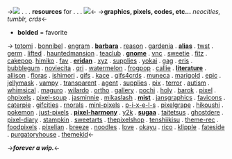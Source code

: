 ->![](https://alias.crd.co/assets/images/gallery12/7b259661_original.png?v=58e5cb66) . . . **resources** for . . . ![](https://eridan.crd.co/assets/images/gallery52/fde028ab.gif?v=c1e2148a)<- 
->**graphics, pixels, codes, etc...**
*neocities, tumblr, crds*<-
 
- **bolded** = favorite  


-> [totomi](https://tomomi.neocities.org/) . [bonnibel](https://graphic.neocities.org/) . [engram](https://engrampixel.tumblr.com/) . [**barbara**](https://barbara.crd.co/) . [reason](https://reason.crd.co) . [gardenia](https://gardenia.ju.mp) . [**alias**](https://alias.crd.co/) . [twst](https://twst.ju.mp/) . [germ](https://germ.crd.co/)  . [lifted](https://lifted.crd.co/) . [hauntedmansion](https://hauntedmansion.crd.co/#i) . [teaclub](https://teaclub.crd.co) . [**gnome**](https://gnome.crd.co) . [vnc](https://vnc.crd.co) . [sweetie](https://sweetie.crd.co) . [fitz](https://fitz.crd.co) . [cakepop](https://cakepop.crd.co).  [himiko](https://himiko.crd.co) . [fav](https://fav.crd.co) . [**eridan**](https://eridan.crd.co) . [xyz](https://xyz.crd.co) . [supplies](https://supplies.ju.mp) . [yokai](https://yokai.crd.co) . [gag](https://gag.ju.mp) . [eris](https://eris.crd.co) . [bubblegum](https://bubblegum.uwu.ai) . [noviecita](https://noviecita.crd.co) . [qri](https://qri.crd.co) . [watermelon](https://watermelon.crd.co) . [frogpop](https://frogpop.crd.co) . [callie](https://callie.crd.co) . [**literature**](https://literature.crd.co) . [allison](https://allison.crd.co) . [floras](https://floras.uwu.ai) . [ishimori](https://ishimori.crd.co) . [gifs](https://gifs.crd.co) . [kace](https://kace.crd.co) . [gifs4crds](https://gifs4crds.carrd.co) . [muneca](https://xn--mueca-pta.crd.co) . [marigold](https://marigold.crd.co) . [epic](https://epic.crd.co) . [jellymask](https://jellymask.carrd.co)  . [vampy](https://vampy.ju.mp) . [transparent](https://transparent.crd.co)  . [agent](https://agent.crd.co) . [supplies](https://supplies.ju.mp) . [pix](https://pix.crd.co) . [terror](https://terror.crd.co) . [autism](https://autism.crd.co) . [whimsical](https://whimsical.crd.co) . [maguro](https://maguro.carrd.co) . [wilardo](https://wilardo.crd.co) . [ortho](https://ortho.crd.co) . [gallery](https://gallery.crd.co) . [pochi](https://pochi.crd.co) . [holy](https://holy.crd.co) . [barok](https://barok.crd.co) .  [pixel](https://pixel.crd.co) . [ohpixels](https://ohpixels.tumblr.com/) . [pixel-soup](https://pixel-soup.tumblr.com/) . [jasminnie](http://jasminnie.weebly.com/pixels.html) . [mikaslash](https://mikaslash.carrd.co/#) .  [**mist**](https://mist.drr.ac/) .  [jansgraphics](http://jansgraphics.com/Graphics/) . [favicons](https://cutekawaiiresources.wordpress.com/category/favicons/page/2/) . [caterpie](https://caterpie.crd.co/) . [gifcities](https://gifcities.org/) . [rnorals](https://www.deviantart.com/rnorals/gallery) . [mini-pixels](https://mini-pixels-blog.tumblr.com/) .  [p-i-x-e-l-s](https://p-i-x-e-l-s.tumblr.com/) . [pixelgrape](https://pixelgrape.tumblr.com/) . [hikoushi](https://hikoushi.tumblr.com/favicons) . [pokemon](https://just-pixels.tumblr.com/tagged/Pokemon) . [just-pixels](https://just-pixels.tumblr.com/) . [**pixel-harmony**](https://pixel-harmony.tumblr.com/post/16681164784/pixel-dreams-hausofgiselle) . [y2k](https://y2k.neocities.org/collections.html) . [**sugaa**](https://sugaa.tumblr.com/post/70120611883/favicon-masterpost) . [taitetsus](https://taitetsus.tumblr.com/post/57523540070/toukos-favicon-masterpost-%EF%BE%89-%E3%83%AE-%EF%BE%89%EF%BE%9F) . [ghostdere](https://ghostdere.tumblr.com/post/91981219168/tiny-pixels-favicons-more-masterpost) . [pixel-diary](https://pixel-diary.tumblr.com/) . [stampkin](https://stampkin.tumblr.com/tagged/stamps) . [sweetarts](https://sweetarts.crd.co/) . [thepixelshop](https://www.deviantart.com/thepixelshop/gallery/) . [tenshiikisu](https://tenshiikisu.tumblr.com/post/81355425394/here-are-my-kawaii-pixel-dividers-ive-saved-up) . [theme-rec](https://theme-rec.tumblr.com/post/90275757603/pixel-masterpost) . [foodpixels](https://foodpixels.tumblr.com/) . [pixelian](https://pixelian.tumblr.com/) .  [breeze](https://breeze.crd.co/#b) . [noodles](https://noodles.crd.co/) . [love](https://love.ju.mp/) . [okayu](https://okayu.ju.mp/) . [rico](https://rico.crd.co/) . [klipple](https://klipple.tumblr.com/themes) . [fateside](https://fateside.tumblr.com/post/149383267194/animal-crossing-pixel-masterpost) . [purgatoryhouse](https://purgatoryhouse.tumblr.com/post/154685845863/tiny-pixels-favicons-masterpost) . [themekid](https://themekid.tumblr.com/post/140198768740/favicons-masterpost)<-

->***forever a wip.***<-